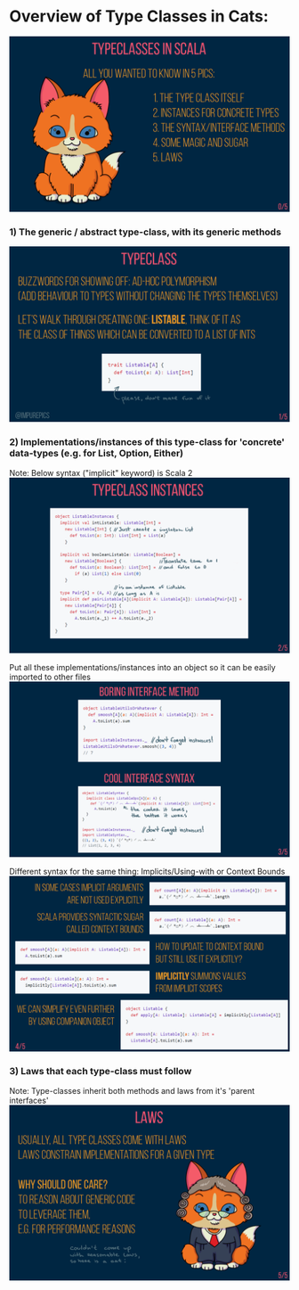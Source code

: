# Overview of Type Classes in Cats:
![](../../Resources/Overview_pic1.png)

### 1) The generic / abstract type-class, with its generic methods
![](../../Resources/Overview_pic2.png)

### 2) Implementations/instances of this type-class for 'concrete' data-types (e.g. for List, Option, Either)
Note: Below syntax ("implicit" keyword) is Scala 2
![](../../Resources/Overview_pic3.png)

Put all these implementations/instances into an object so it can be easily imported to other files
![](../../Resources/Overview_pic4.png)

Different syntax for the same thing: Implicits/Using-with or Context Bounds
![](../../Resources/Overview_pic5.png)

### 3) Laws that each type-class must follow
Note: Type-classes inherit both methods and laws from it's 'parent interfaces'
![](../../Resources/Overview_pic6.png)
